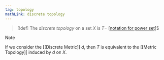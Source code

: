 ```yaml
---
tag: topology
mathLink: discrete topology
---
```

> [!def]
> The *discrete topology* on a set $X$ is $T =$ [[notation for power set]]($X)$

>[!note]
>If we consider the [[Discrete Metric]] $d$, then $T$ is equivalent to the [[Metric Topology]] induced by $d$ on $X$.



